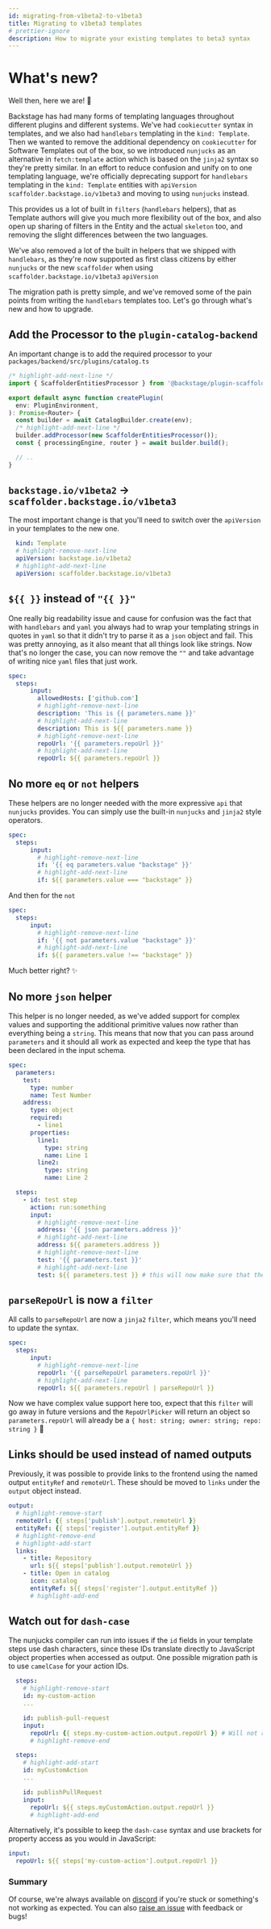 ```yaml
---
id: migrating-from-v1beta2-to-v1beta3
title: Migrating to v1beta3 templates
# prettier-ignore
description: How to migrate your existing templates to beta3 syntax
---
```


# What's new?

Well then, here we are! 🚀

Backstage has had many forms of templating languages throughout different
plugins and different systems. We've had `cookiecutter` syntax in templates, and
we also had `handlebars` templating in the `kind: Template`. Then we wanted to
remove the additional dependency on `cookiecutter` for Software Templates out of
the box, so we introduced `nunjucks` as an alternative in `fetch:template`
action which is based on the `jinja2` syntax so they're pretty similar. In an
effort to reduce confusion and unify on to one templating language, we're
officially deprecating support for `handlebars` templating in the
`kind: Template` entities with `apiVersion` `scaffolder.backstage.io/v1beta3`
and moving to using `nunjucks` instead.

This provides us a lot of built in `filters` (`handlebars` helpers), that as
Template authors will give you much more flexibility out of the box, and also
open up sharing of filters in the Entity and the actual `skeleton` too, and
removing the slight differences between the two languages.

We've also removed a lot of the built in helpers that we shipped with
`handlebars`, as they're now supported as first class citizens by either
`nunjucks` or the new `scaffolder` when using `scaffolder.backstage.io/v1beta3`
`apiVersion`

The migration path is pretty simple, and we've removed some of the pain points
from writing the `handlebars` templates too. Let's go through what's new and how
to upgrade.

## Add the Processor to the `plugin-catalog-backend`

An important change is to add the required processor to your `packages/backend/src/plugins/catalog.ts`

```ts title="packages/backend/src/plugins/catalog.ts"
/* highlight-add-next-line */
import { ScaffolderEntitiesProcessor } from '@backstage/plugin-scaffolder-backend';

export default async function createPlugin(
  env: PluginEnvironment,
): Promise<Router> {
  const builder = await CatalogBuilder.create(env);
  /* highlight-add-next-line */
  builder.addProcessor(new ScaffolderEntitiesProcessor());
  const { processingEngine, router } = await builder.build();

  // ..
}
```

## `backstage.io/v1beta2` -> `scaffolder.backstage.io/v1beta3`

The most important change is that you'll need to switch over the `apiVersion` in
your templates to the new one.

```yaml
  kind: Template
  # highlight-remove-next-line
  apiVersion: backstage.io/v1beta2
  # highlight-add-next-line
  apiVersion: scaffolder.backstage.io/v1beta3
```

## `${{ }}` instead of `"{{ }}"`

One really big readability issue and cause for confusion was the fact that with
`handlebars` and `yaml` you always had to wrap your templating strings in quotes
in `yaml` so that it didn't try to parse it as a `json` object and fail. This
was pretty annoying, as it also meant that all things look like strings. Now
that's no longer the case, you can now remove the `""` and take advantage of
writing nice `yaml` files that just work.

```yaml
spec:
  steps:
      input:
        allowedHosts: ['github.com']
        # highlight-remove-next-line
        description: 'This is {{ parameters.name }}'
        # highlight-add-next-line
        description: This is ${{ parameters.name }}
        # highlight-remove-next-line
        repoUrl: '{{ parameters.repoUrl }}'
        # highlight-add-next-line
        repoUrl: ${{ parameters.repoUrl }}
```

## No more `eq` or `not` helpers

These helpers are no longer needed with the more expressive `api` that
`nunjucks` provides. You can simply use the built-in `nunjucks` and `jinja2`
style operators.

```yaml
spec:
  steps:
      input:
        # highlight-remove-next-line
        if: '{{ eq parameters.value "backstage" }}'
        # highlight-add-next-line
        if: ${{ parameters.value === "backstage" }}
```

And then for the `not`

```yaml
spec:
  steps:
      input:
        # highlight-remove-next-line
        if: '{{ not parameters.value "backstage" }}'
        # highlight-add-next-line
        if: ${{ parameters.value !== "backstage" }}
```

Much better right? ✨

## No more `json` helper

This helper is no longer needed, as we've added support for complex values and
supporting the additional primitive values now rather than everything being a
`string`. This means that now that you can pass around `parameters` and it
should all work as expected and keep the type that has been declared in the
input schema.

```yaml
spec:
  parameters:
    test:
      type: number
      name: Test Number
    address:
      type: object
      required:
        - line1
      properties:
        line1:
          type: string
          name: Line 1
        line2:
          type: string
          name: Line 2

  steps:
    - id: test step
      action: run:something
      input:
        # highlight-remove-next-line
        address: '{{ json parameters.address }}'
        # highlight-add-next-line
        address: ${{ parameters.address }}
        # highlight-remove-next-line
        test: '{{ parameters.test }}'
        # highlight-add-next-line
        test: ${{ parameters.test }} # this will now make sure that the type of test is a number 🙏
```

## `parseRepoUrl` is now a `filter`

All calls to `parseRepoUrl` are now a `jinja2` `filter`, which means you'll need
to update the syntax.

```yaml
spec:
  steps:
      input:
        # highlight-remove-next-line
        repoUrl: '{{ parseRepoUrl parameters.repoUrl }}'
        # highlight-add-next-line
        repoUrl: ${{ parameters.repoUrl | parseRepoUrl }}
```

Now we have complex value support here too, expect that this `filter` will go
away in future versions and the `RepoUrlPicker` will return an object so
`parameters.repoUrl` will already be a
`{ host: string; owner: string; repo: string }` 🚀

## Links should be used instead of named outputs

Previously, it was possible to provide links to the frontend using the named output `entityRef` and `remoteUrl`.
These should be moved to `links` under the `output` object instead.

```yaml
output:
  # highlight-remove-start
  remoteUrl: {{ steps['publish'].output.remoteUrl }}
  entityRef: {{ steps['register'].output.entityRef }}
  # highlight-remove-end
  # highlight-add-start
  links:
    - title: Repository
      url: ${{ steps['publish'].output.remoteUrl }}
    - title: Open in catalog
      icon: catalog
      entityRef: ${{ steps['register'].output.entityRef }}
      # highlight-add-end
```

## Watch out for `dash-case`

The nunjucks compiler can run into issues if the `id` fields in your template steps use dash characters, since these IDs translate directly to JavaScript object properties when accessed as output. One possible migration path is to use `camelCase` for your action IDs.

```yaml
  steps:
    # highlight-remove-start
    id: my-custom-action
    ...

    id: publish-pull-request
    input:
      repoUrl: {{ steps.my-custom-action.output.repoUrl }} # Will not recognize 'my-custom-action' as a JS property since it contains dashes!
      # highlight-remove-end

  steps:
    # highlight-add-start
    id: myCustomAction
    ...

    id: publishPullRequest
    input:
      repoUrl: ${{ steps.myCustomAction.output.repoUrl }}
      # highlight-add-end
```

Alternatively, it's possible to keep the `dash-case` syntax and use brackets for property access as you would in JavaScript:

```yaml
input:
  repoUrl: ${{ steps['my-custom-action'].output.repoUrl }}
```

### Summary

Of course, we're always available on [discord](https://discord.gg/backstage-687207715902193673) if
you're stuck or something's not working as expected. You can also
[raise an issue](https://github.com/backstage/backstage/issues/new/choose) with
feedback or bugs!
